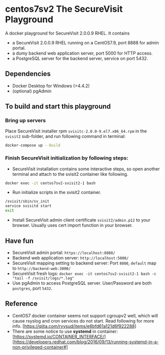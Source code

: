 # centos7sv2 The SecureVisit Playground

A docker playground for SecureVisit 2.0.0.9 RHEL.
It contains
- a SecureVisit 2.0.0.9 RHEL running on a CentOS7.9, port 8888 for admin portal.
- a dumy backend web application server, port 5000 for HTTP access.
- a PostgreSQL server for the backend server, service on port 5432.

## Dependencies
- Docker Desktop for Windows (>4.4.2)
- (optional) pgAdmin

## To build and start this playground
### Bring up servers
Place SecureVisit installer rpm `svisitc-2.0.0-9.el7.x86_64.rpm` in the `svisit2` sub-folder, and run following command in terminal:
```bash
docker-compose up --build
```
### Finish SecureVisit initialization by following steps:  
- SecureVisit installation contains some interactive steps, so open another terminal and attach to the svisit2 container like following. 
```bash
docker exec -it centos7sv2-svisit2-1 bash
```
- Run initialize scripts in the svisit2 container.
```bash
/svisit/sbin/sv_init
service svisitd start
exit
```
- Install SecureVisit admin client certificate `svisit2/admin.p12` to your browser. Usually uses cert import function in your browser.

## Have fun
- SecureVisit admin portal: `https://localhost:8888/`
- Backend web application server: `http://localhost:5000/` 
- SecureVisit mapping setting to backend server: Port `8080`, `default` map to `http://backend-web:3000/`
- SecureVisit fresh logs: `docker exec -it centos7sv2-svisit2-1 bash -c "tail -f /svisit/logs/*.log"`
- Use pgAdmin to access PostgreSQL server. User/Password are both `postgres`, port `5432`.

## Reference
- CentOS7 docker container seems not support cgroupv2 well, which will cause rsyslog and cron services do not start. Read following for more info.
[https://qiita.com/ryysud/items/e6bfd61a121d6f922288]
- There are some notice to use **systemd** in container:
[https://systemd.io/CONTAINER_INTERFACE/]
[https://developers.redhat.com/blog/2016/09/13/running-systemd-in-a-non-privileged-container#]